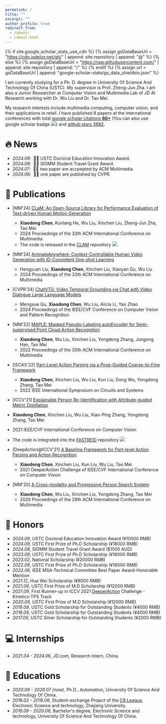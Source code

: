 ```yaml
---
permalink: /
title: ""
excerpt: ""
author_profile: true
redirect_from: 
  - /about/
  - /about.html
---
```


{% if site.google_scholar_stats_use_cdn %}
{% assign gsDataBaseUrl = "https://cdn.jsdelivr.net/gh/" | append: site.repository | append: "@" %}
{% else %}
{% assign gsDataBaseUrl = "https://raw.githubusercontent.com/" | append: site.repository | append: "/" %}
{% endif %}
{% assign url = gsDataBaseUrl | append: "google-scholar-stats/gs_data_shieldsio.json" %}

<span class='anchor' id='about-me'></span>
I am currently studying for a Ph. D. degree in University Of Science And Technology Of China (USTC). My supervisor is Prof. Zheng-Jun Zha. 
I am also a Junior Researcher at Computer Vision and Multimedia Lab of JD AI Research working with Dr. Wu Liu and Dr. Tao Mei.

My research interests include multimedia computing, computer vision, and their applications in retail. I have published 8 papers at the international conferences with total <a href='https://scholar.google.com/citations?user=FZJ-fFYAAAAJ'>google scholar citations <strong><span id='total_cit'>60+</span></strong></a> (You can also use google scholar badge <a href='https://scholar.google.com/citations?user=FZJ-fFYAAAAJ'><img src="https://img.shields.io/endpoint?url={{ url | url_encode }}&logo=Google%20Scholar&labelColor=f6f6f6&color=9cf&style=flat&label=citations"></a>) and [github stars 3682](https://github.com/SheldongChen).


# 🔥 News
- *2024.09*: &nbsp;🎉🎉 USTC Doctoral Education Innovation Award.
- *2024.08*: &nbsp;🎉🎉 SIGMM Student Travel Grant Award.
- *2024.07*: &nbsp;🎉🎉 two paper are accpepted by ACM Multimedia.
- *2024.06*: &nbsp;🎉🎉 one paper are published by CVPR.


# 📝 Publications 

- [MM'24] [CLaM: An Open-Source Library for Performance Evaluation of Text-driven Human Motion Generation]()
  - **Xiaodong Chen**, Kunlang He, Wu Liu, Xinchen Liu, Zheng-Jun Zha, Tao Mei
  - 2024 Proceedings of the 32th ACM International Conference on Multimedia
  - The code is released in the [CLAM](https://github.com/SheldongChen/CLaM) repository ![](https://img.shields.io/github/stars/SheldongChen/CLaM?color=green&style=social)

- [MM'24] [AnimateAnywhere: Context-Controllable Human Video Generation with ID-Consistent One-shot Learning]()
  - Hengyuan Liu, **Xiaodong Chen**, Xinchen Liu, Xiaoyan Gu, Wu Liu
  - 2024 Proceedings of the 32th ACM International Conference on Multimedia

- [CVPR'24] [ChatVTG: Video Temporal Grounding via Chat with Video Dialogue Large Language Models](https://openaccess.thecvf.com/content/CVPR2024W/PVUW/papers/Qu_ChatVTG_Video_Temporal_Grounding_via_Chat_with_Video_Dialogue_Large_CVPRW_2024_paper.pdf)
  - Mengxue Qu, **Xiaodong Chen**, Wu Liu, Alicia Li, Yao Zhao
  - 2024 Proceedings of the IEEE/CVF Conference on Computer Vision and Pattern Recognition

- [MM'22] [MAPLE: Masked Pseudo-Labeling autoEncoder for Semi-supervised Point Cloud Action Recognition](https://arxiv.org/pdf/2209.00407)
  - **Xiaodong Chen**, Wu Liu, Xinchen Liu, Yongdong Zhang, Jungong Han, Tao Mei
  - 2022 Proceedings of the 30th ACM International Conference on Multimedia

- [ISCAS'22] [Part-Level Action Parsing via a Pose-Guided Coarse-to-Fine Framework](https://arxiv.org/pdf/2203.04476)
  - **Xiaodong Chen**, Xinchen Liu, Wu Liu, Kun Liu, Dong Wu, Yongdong Zhang, Tao Mei
  - 2022 IEEE International Symposium on Circuits and Systems

- [ICCV'21] [Explainable Person Re-Identification with Attribute-guided Metric Distillation](https://openaccess.thecvf.com/content/ICCV2021/papers/Chen_Explainable_Person_Re-Identification_With_Attribute-Guided_Metric_Distillation_ICCV_2021_paper.pdf) 
<!-- <span class='show_paper_citations' data='FZJ-fFYAAAAJ:u-x6o8ySG0sC'></span> -->
  - **Xiaodong Chen**, Xinchen Liu, Wu Liu, Xiao-Ping Zhang, Yongdong Zhang, Tao Mei
  - 2021 IEEE/CVF International Conference on Computer Vision
  - The code is integrated into the [FASTREID](https://github.com/JDAI-CV/fast-reid) repository ![](https://img.shields.io/github/stars/JDAI-CV/fast-reid?color=green&style=social)

- [DeepAction@ICCV'21] [A Baseline Framework for Part-level Action Parsing and Action Recognition](https://deeperaction.github.io/iccv21/report2/track3-top2.pdf)
  - **Xiaodong Chen**, Xinchen Liu, Kun Liu, Wu Liu, Tao Mei
  - 2021 DeeperAction Challenge of IEEE/CVF International Conference on Computer Vision

- [MM'20] [A Cross-modality and Progressive Person Search System](http://xinchenliu.com/papers/2020_ACMMM_CPPS.pdf) 
  - **Xiaodong Chen**, Wu Liu, Xinchen Liu, Yongdong Zhang, Tao Mei
  - 2020 Proceedings of the 28th ACM International Conference on Multimedia

 


# 📝 Honors
- *2024.09*, USTC Doctoral Education Innovation Award (¥10000 RMB)
- *2024.09*, USTC First Prize of Ph.D Scholarship (¥18000 RMB)
- *2024.08*, SIGMM Student Travel Grant Award  ($1500 AUD)
- *2023.09*, USTC First Prize of Ph.D Scholarship (¥18000 RMB)
- *2023.02*, National Scholarship (¥20000 RMB)
- *2022.09*, USTC First Prize of Ph.D Scholarship (¥18000 RMB)
- *2022.06*, IEEE MSA-Technical Committee Best Paper Award-Honorable Mention
- *2021.12*, Hua Wei Scholarship (¥8000 RMB)
- *2021.09*, USTC First Prize of M.D Scholarship (¥12000 RMB)
- *2021.09*, First Runner-up in ICCV 2021 [DeeperAction](https://deeperaction.github.io/iccv21) Challenge - Kinetics-TPS Track
- *2020.09*, USTC First Prize of M.D Scholarship (¥12000 RMB)
- *2019.09*, USTC Gold Scholarship for Outstanding Students (¥4000 RMB)
- *2018.09*, USTC Gold Scholarship for Outstanding Students (¥4000 RMB)
- *2017.09*, USTC Silver Scholarship for Outstanding Students (¥2000 RMB)

# 💻 Internships
- *2021.04 - 2024.06*, JD.com, Research Intern, China.

# 📖 Educations
- *2020.09 - 2026.07 (now)*, Ph.D., Automation, University Of Science And Technology Of China.
- *2018.02 - 2018.06*, Student-exchange Project of the [C9 League](https://en.wikipedia.org/wiki/C9_League), Electronic Science and technology, Zhejiang University.
- *2016.09 - 2020.06*, Bachelor's degree, Electronic Science and technology, University Of Science And Technology Of China.





